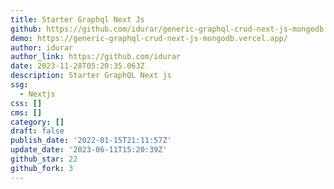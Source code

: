 ```yaml
---
title: Starter Graphql Next Js
github: https://github.com/idurar/generic-graphql-crud-next-js-mongodb
demo: https://generic-graphql-crud-next-js-mongodb.vercel.app/
author: idurar
author_link: https://github.com/idurar
date: 2023-11-28T05:20:35.063Z
description: Starter GraphQL Next js
ssg:
  - Nextjs
css: []
cms: []
category: []
draft: false
publish_date: '2022-01-15T21:11:57Z'
update_date: '2023-06-11T15:20:39Z'
github_star: 22
github_fork: 3
---
```

